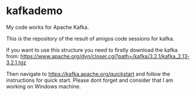 # kafkademo
My code works for Apache Kafka.

This is the repository of the result of amigos code sessions for kafka.

If you want to use this structure you need to firstly download the kafka from: 
https://www.apache.org/dyn/closer.cgi?path=/kafka/3.2.1/kafka_2.13-3.2.1.tgz

Then navigate to https://kafka.apache.org/quickstart and follow the instructions for quick start.
Please dont forget and consider that I am working on Windows machine. 
